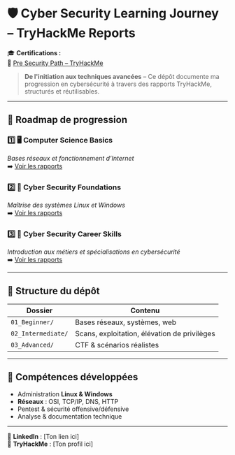 # 🛡️ Cyber Security Learning Journey – TryHackMe Reports

🎓 **Certifications :**  
🏅 [Pre Security Path – TryHackMe](THM-7Z2MQXNRFS.pdf)  

> **De l'initiation aux techniques avancées** – Ce dépôt documente ma progression en cybersécurité à travers des rapports TryHackMe, structurés et réutilisables.

---

## 📍 Roadmap de progression

### 1️⃣ 🖥️ **Computer Science Basics**  
*Bases réseaux et fonctionnement d’Internet*  
➡️ [Voir les rapports](01_Beginner/README.md)

### 2️⃣ 🔐 **Cyber Security Foundations**  
*Maîtrise des systèmes Linux et Windows*  
➡️ [Voir les rapports](01_Beginner/README.md)

### 3️⃣ 🎯 **Cyber Security Career Skills**  
*Introduction aux métiers et spécialisations en cybersécurité*  
➡️ [Voir les rapports](01_Beginner/README.md)

---

## 📂 Structure du dépôt
| Dossier | Contenu |
|---------|---------|
| `01_Beginner/` | Bases réseaux, systèmes, web |
| `02_Intermediate/` | Scans, exploitation, élévation de privilèges |
| `03_Advanced/` | CTF & scénarios réalistes |

---

## 🧰 Compétences développées
- Administration **Linux & Windows**
- **Réseaux** : OSI, TCP/IP, DNS, HTTP
- Pentest & sécurité offensive/défensive
- Analyse & documentation technique

---

💼 **LinkedIn** : [Ton lien ici]  
🔗 **TryHackMe** : [Ton profil ici]
